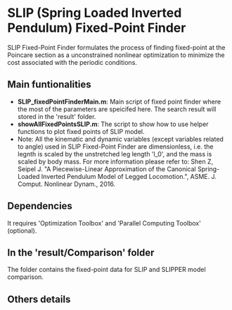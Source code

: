 # SLIP (Spring Loaded Inverted Pendulum) Fixed-Point Finder
SLIP Fixed-Point Finder formulates the process of finding fixed-point at the Poincare section as a 
unconstrained nonlinear optimization to minimize the cost associated with the periodic conditions.

## Main funtionalities
- __SLIP_fixedPointFinderMain.m__: Main script of fixed point finder where the most of the parameters are speicifed here. The search result will stored in the 'result' folder.
- __showAllFixedPointsSLIP.m__: The script to show how to use helper functions to plot fixed points of SLIP model.
- Note: All the kinematic and dynamic variables (except variables related to angle) used in SLIP Fixed-Point Finder are dimensionless, i.e. the legnth is scaled by the unstretched leg length 'l_0', and the mass is scaled by body mass. For more information please refer to:
   Shen Z, Seipel J. "A Piecewise-Linear Approximation of the Canonical 
   Spring-Loaded Inverted Pendulum Model of Legged Locomotion.", ASME. J. 
   Comput. Nonlinear Dynam., 2016.
## Dependencies
It requires 'Optimization Toolbox' and 'Parallel Computing Toolbox' (optional).

## In the 'result/Comparison' folder
The folder contains the fixed-point data for SLIP and SLIPPER model comparison.

## Others details
